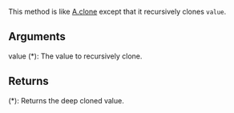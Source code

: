 This method is like [A.clone](/?id=clone) except that it recursively clones `value`.


## Arguments
value (*): The value to recursively clone.


## Returns
(*): Returns the deep cloned value.
